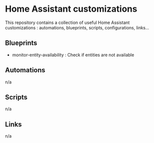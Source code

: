 # Home Assistant customizations
This repository contains a collection of useful Home Assistant customizations : automations, blueprints, scripts, configurations, links...

## Blueprints
- monitor-entity-availability : Check if entities are not available

## Automations
n/a

## Scripts
n/a

## Links
n/a